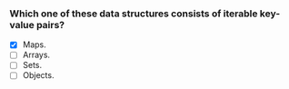 ### Which one of these data structures consists of iterable key-value pairs?

- [x] Maps.
- [ ] Arrays.
- [ ] Sets.
- [ ] Objects.
